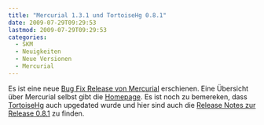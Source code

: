 ```yaml
---
title: "Mercurial 1.3.1 und TortoiseHg 0.8.1"
date: 2009-07-29T09:29:53
lastmod: 2009-07-29T09:29:53
categories:
  - SKM
  - Neuigkeiten
  - Neue Versionen
  - Mercurial
---
```

Es ist eine neue <a href="http://mercurial.selenic.com/wiki/WhatsNew#Version_1.3.1_-_2009-07-23">Bug Fix Release von Mercurial</a> erschienen. Eine Übersicht über Mercurial selbst gibt die <a href="http://mercurial.selenic.com/wiki/">Homepage</a>.
Es ist noch zu bemereken, dass <a href="http://bitbucket.org/tortoisehg/stable/wiki/Home">TortoiseHg</a> auch upgedated wurde und hier sind auch die <a href="http://bitbucket.org/tortoisehg/stable/wiki/ReleaseNotes#release-081">Release Notes zur Release 0.8.1</a> zu finden.
